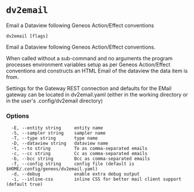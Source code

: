 # `dv2email`

Email a Dataview following Geneos Action/Effect conventions

```text
dv2email [flags]
```
Email a Dataview following Geneos Action/Effect conventions.

When called without a sub-command and no arguments the program processes environment variables setup as per Geneos Action/Effect conventions and constructs an HTML Email of the dataview the data item is from.

Settings for the Gateway REST connection and defaults for the EMail gateway can be located in dv2email.yaml (either in the working directory or in the user's .config/dv2email directory)

### Options

```text
  -E, --entity string     entity name
  -S, --sampler string    sampler name
  -T, --type string       type name
  -D, --dataview string   dataview name
  -t, --to string         To as comma-separated emails
  -c, --cc string         Cc as comma-separated emails
  -b, --bcc string        Bcc as comma-separated emails
  -f, --config string     config file (default is $HOME/.config/geneos/dv2email.yaml)
  -d, --debug             enable extra debug output
  -i, --inline-css        inline CSS for better mail client support (default true)
```

